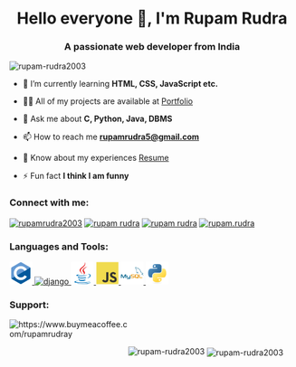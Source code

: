 <h1 align="center">Hello everyone 👋, I'm Rupam Rudra</h1>
<h3 align="center">A passionate web developer from India</h3>

<p align="left"> <img src="https://komarev.com/ghpvc/?username=rupam-rudra2003&label=Profile%20views&color=0e75b6&style=flat" alt="rupam-rudra2003" /> </p>

- 🌱 I’m currently learning **HTML, CSS, JavaScript etc.**

- 👨‍💻 All of my projects are available at [Portfolio](https://rupam-rudra2003.github.io/portfolio.github.io/)

- 💬 Ask me about **C, Python, Java, DBMS**

- 📫 How to reach me **rupamrudra5@gmail.com**

- 📄 Know about my experiences [Resume](https://drive.google.com/file/d/18Ib0PTgreN6NjhiYlKWoxSg6FoutDoIl/view?usp=drive_link)

- ⚡ Fun fact **I think I am funny**

<h3 align="left">Connect with me:</h3>
<p align="left">
<a href="https://twitter.com/rupamrudra2003" target="blank"><img align="center" src="https://raw.githubusercontent.com/rahuldkjain/github-profile-readme-generator/master/src/images/icons/Social/twitter.svg" alt="rupamrudra2003" height="30" width="40" /></a>
<a href="https://linkedin.com/in/rupam rudra" target="blank"><img align="center" src="https://raw.githubusercontent.com/rahuldkjain/github-profile-readme-generator/master/src/images/icons/Social/linked-in-alt.svg" alt="rupam rudra" height="30" width="40" /></a>
<a href="https://fb.com/rupam rudra" target="blank"><img align="center" src="https://raw.githubusercontent.com/rahuldkjain/github-profile-readme-generator/master/src/images/icons/Social/facebook.svg" alt="rupam rudra" height="30" width="40" /></a>
<a href="https://instagram.com/rupam.rudra" target="blank"><img align="center" src="https://raw.githubusercontent.com/rahuldkjain/github-profile-readme-generator/master/src/images/icons/Social/instagram.svg" alt="rupam.rudra" height="30" width="40" /></a>
</p>

<h3 align="left">Languages and Tools:</h3>
<p align="left"> <a href="https://www.cprogramming.com/" target="_blank" rel="noreferrer"> <img src="https://raw.githubusercontent.com/devicons/devicon/master/icons/c/c-original.svg" alt="c" width="40" height="40"/> </a> <a href="https://www.djangoproject.com/" target="_blank" rel="noreferrer"> <img src="https://cdn.worldvectorlogo.com/logos/django.svg" alt="django" width="40" height="40"/> </a> <a href="https://www.java.com" target="_blank" rel="noreferrer"> <img src="https://raw.githubusercontent.com/devicons/devicon/master/icons/java/java-original.svg" alt="java" width="40" height="40"/> </a> <a href="https://developer.mozilla.org/en-US/docs/Web/JavaScript" target="_blank" rel="noreferrer"> <img src="https://raw.githubusercontent.com/devicons/devicon/master/icons/javascript/javascript-original.svg" alt="javascript" width="40" height="40"/> </a> <a href="https://www.mysql.com/" target="_blank" rel="noreferrer"> <img src="https://raw.githubusercontent.com/devicons/devicon/master/icons/mysql/mysql-original-wordmark.svg" alt="mysql" width="40" height="40"/> </a> <a href="https://www.python.org" target="_blank" rel="noreferrer"> <img src="https://raw.githubusercontent.com/devicons/devicon/master/icons/python/python-original.svg" alt="python" width="40" height="40"/> </a> </p>

<h3 align="left">Support:</h3>
<p><a href="https://www.buymeacoffee.com/https://www.buymeacoffee.com/rupamrudray"> <img align="left" src="https://cdn.buymeacoffee.com/buttons/v2/default-yellow.png" height="50" width="210" alt="https://www.buymeacoffee.com/rupamrudray" /></a></p><br><br>

<p><img align="left" src="https://github-readme-stats.vercel.app/api/top-langs?username=rupam-rudra2003&show_icons=true&locale=en&layout=compact" alt="rupam-rudra2003" /></p>

<p>&nbsp;<img align="center" src="https://github-readme-stats.vercel.app/api?username=rupam-rudra2003&show_icons=true&locale=en" alt="rupam-rudra2003" /></p>
